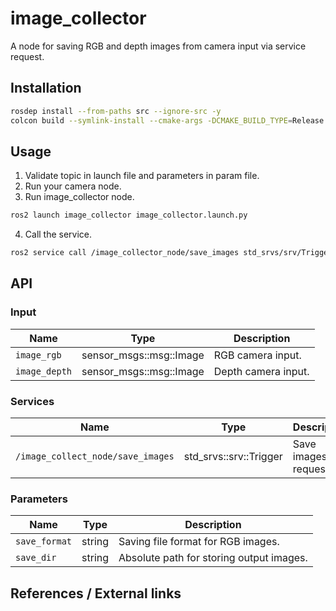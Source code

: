 # image_collector
<!-- Required -->
<!-- Package description -->
A node for saving RGB and depth images from camera input via service request.

## Installation
<!-- Required -->
<!-- Things to consider:
    - How to build package? 
    - Are there any other 3rd party dependencies required? -->

```bash
rosdep install --from-paths src --ignore-src -y
colcon build --symlink-install --cmake-args -DCMAKE_BUILD_TYPE=Release -DCMAKE_EXPORT_COMPILE_COMMANDS=On --packages-up-to image_collector
```

## Usage
<!-- Required -->
<!-- Things to consider:
    - Launching package. 
    - Exposed API (example service/action call. -->
1. Validate topic in launch file and parameters in param file.
2. Run your camera node.
3. Run image_collector node.
```bash
ros2 launch image_collector image_collector.launch.py
```
4. Call the service.
```bash
ros2 service call /image_collector_node/save_images std_srvs/srv/Trigger
```

## API
<!-- Required -->
<!-- Things to consider:
    - How do you use the package / API? -->

### Input

| Name          | Type                    | Description         |
| ------------- | ----------------------- | ------------------- |
| `image_rgb`   | sensor_msgs::msg::Image | RGB camera input.   |
| `image_depth` | sensor_msgs::msg::Image | Depth camera input. |


### Services

| Name                              | Type                   | Description          |
| --------------------------------- | ---------------------- | -------------------- |
| `/image_collect_node/save_images` | std_srvs::srv::Trigger | Save images request. |

### Parameters

| Name          | Type   | Description                              |
| ------------- | ------ | ---------------------------------------- |
| `save_format` | string | Saving file format for RGB images.       |
| `save_dir`    | string | Absolute path for storing output images. |



## References / External links
<!-- Optional -->
